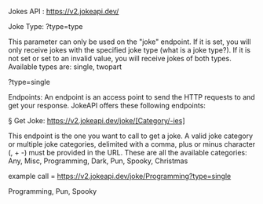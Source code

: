 Jokes API : https://v2.jokeapi.dev/



Joke Type:
?type=type

This parameter can only be used on the "joke" endpoint.
If it is set, you will only receive jokes with the specified joke type (what is a joke type?).
If it is not set or set to an invalid value, you will receive jokes of both types.
Available types are: single, twopart

?type=single



Endpoints:
An endpoint is an access point to send the HTTP requests to and get your response.
JokeAPI offers these following endpoints:

§ Get Joke:
 https://v2.jokeapi.dev/joke/[Category/-ies]

This endpoint is the one you want to call to get a joke.
A valid joke category or multiple joke categories, delimited with a comma, plus or minus character (, + -) must be provided in the URL.
These are all the available categories: Any, Misc, Programming, Dark, Pun, Spooky, Christmas


example call = https://v2.jokeapi.dev/joke/Programming?type=single


Programming, Pun, Spooky